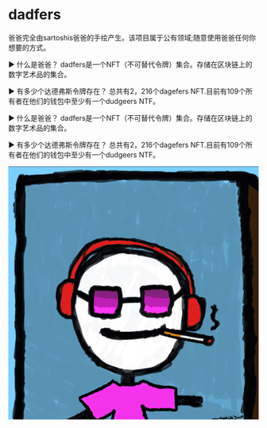 # dadfers

爸爸完全由sartoshis爸爸的手绘产生。该项目属于公有领域;随意使用爸爸任何你想要的方式。

▶ 什么是爸爸？ dadfers是一个NFT（不可替代令牌）集合。存储在区块链上的数字艺术品的集合。

 ▶ 有多少个达德弗斯令牌存在？ 总共有2，216个dagefers NFT.目前有109个所有者在他们的钱包中至少有一个dudgeers NTF。

▶ 什么是爸爸？ dadfers是一个NFT（不可替代令牌）集合。存储在区块链上的数字艺术品的集合。

 ▶ 有多少个达德弗斯令牌存在？ 总共有2，216个dagefers NFT.目前有109个所有者在他们的钱包中至少有一个dudgeers NTF。 

![nft](微信截图_20220825162947.png)
